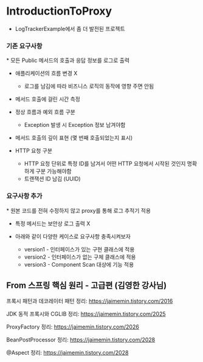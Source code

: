 # IntroductionToProxy
- LogTrackerExample에서 좀 더 발전된 프로젝트

<h3>기존 요구사항</h3>
* 모든 Public 메서드의 호출과 응답 정보를 로그로 출력

* 애플리케이션의 흐름 변경 X
  * 로그를 남김에 따라 비즈니스 로직의 동작에 영향 주면 안됨
  
* 메서드 호출에 걸린 시간 측정

* 정상 흐름과 예외 흐름 구분
  * Exception 발생 시 Exception 정보 남겨야함
  
* 메서드 호출의 깊이 표현 (몇 번째 호출되었는지 표시)

* HTTP 요청 구분
  * HTTP 요청 단위로 특정 ID를 남겨서 어떤 HTTP 요청에서 시작된 것인지 명확하게 구분 가능해야함
  * 트랜잭션 ID 남김 (UUID)
  
<h3>요구사항 추가</h3>
* 원본 코드를 전혀 수정하지 않고 proxy를 통해 로그 추적기 적용

* 특정 메서드는 보안상 로그 출력 X

* 아래와 같이 다양한 케이스로 요구사항 충족시켜보자
  * version1 - 인터페이스가 있는 구현 클래스에 적용
  * version2 - 인터페이스가 없는 구체 클래스에 적용
  * version3 - Component Scan 대상에 기능 적용
  
From 스프링 핵심 원리 - 고급편 (김영한 강사님)
---
프록시 패턴과 데코레이터 패턴 정리: https://jaimemin.tistory.com/2016

JDK 동적 프록시와 CGLIB 정리: https://jaimemin.tistory.com/2025

ProxyFactory 정리: https://jaimemin.tistory.com/2026

BeanPostProcessor 정리: https://jaimemin.tistory.com/2028

@Aspect 정리: https://jaimemin.tistory.com/2028
